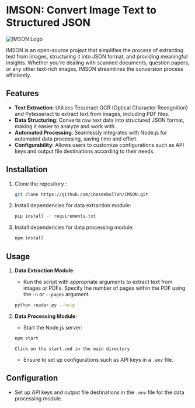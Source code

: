 # IMSON: Convert Image Text to Structured JSON

![IMSON Logo](https://res.cloudinary.com/dkscouusb/image/upload/v1714418417/o7v98bvsxlswvflofh2b.png)

IMSON is an open-source project that simplifies the process of extracting text from images, structuring it into JSON format, and providing meaningful insights. Whether you're dealing with scanned documents, question papers, or any other text-rich images, IMSON streamlines the conversion process efficiently.

## Features

- **Text Extraction**: Utilizes Tesseract OCR (Optical Character Recognition) and Pytesseract to extract text from images, including PDF files.
- **Data Structuring**: Converts raw text data into structured JSON format, making it easier to analyze and work with.
- **Automated Processing**: Seamlessly integrates with Node.js for automated data processing, saving time and effort.
- **Configurability**: Allows users to customize configurations such as API keys and output file destinations according to their needs.
  
## Installation

1. Clone the repository :

    ```bash
    git clone https://github.com/ihaseebullah/IMSON.git
    ```

2. Install dependencies for data extraction module:

    ```bash
    pip install -r requirements.txt
    ```

3. Install dependencies for data processing module:

    ```bash
    npm install
    ```

## Usage

1. **Data Extraction Module**:

    - Run the script with appropriate arguments to extract text from images or PDFs. Specify the number of pages within the PDF using the `-n` or `--pages` argument.

    ```bash
    python reader.py --help
    ```

2. **Data Processing Module**:

    - Start the Node.js server:

    ```bash
    npm start
    ```
    `Click on the start.cmd in the main directory`
    - Ensure to set up configurations such as API keys in a `.env` file.

## Configuration

- Set up API keys and output file destinations in the `.env` file for the data processing module.
